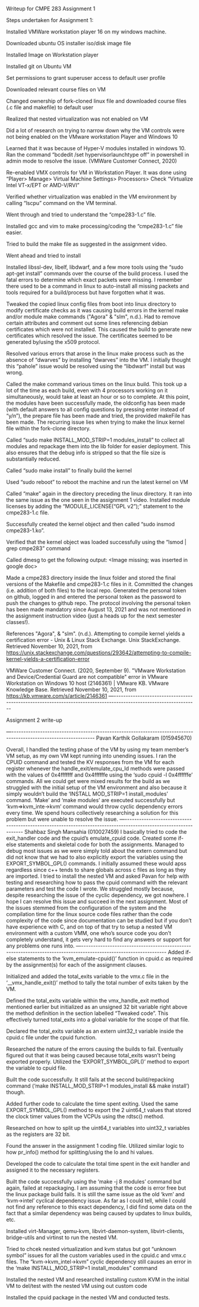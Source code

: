 Writeup for CMPE 283 Assignment 1

Steps undertaken for Assignment 1:

Installed VMWare workstation player 16 on my windows machine.

Downloaded ubuntu OS installer iso/disk image file

Installed Image on Workstation player

Installed git on Ubuntu VM

Set permissions to grant superuser access to default user profile

Downloaded relevant course files on VM

Changed ownership of fork-cloned linux file and downloaded course files (.c file and makefile) to default user

Realized that nested virtualization was not enabled on VM

Did a lot of research on trying to narrow down why the VM controls were not being enabled on the VMware workstation Player and Windows 10

Learned that it was because of Hyper-V modules installed in windows 10. Ran the command “bcdedit /set hypervisorlaunchtype off” in powershell in admin mode to resolve the issue. (VMWare Customer Connect, 2020)

Re-enabled VMX controls for VM in Workstation Player. It was done using “Player> Manage> Virtual Machine Settings> Processors> Check “Virtualize Intel VT-x/EPT or AMD-V/RVI”

Verified whether virtualization was enabled in the VM environment by calling “lscpu” command on the VM terminal.

Went through and tried to understand the “cmpe283-1.c” file.

Installed gcc and vim to make processing/coding the “cmpe283-1.c” file easier.

Tried to build the make file as suggested in the assignment video.

Went ahead and tried to install

Installed libssl-dev, libelf, libdwarf, and a few more tools using the “sudo apt-get install” commands over the course of the build process. I used the fatal errors to determine which exact packets were missing. I remember there used to be a command in linux to auto-install all missing packets and tools required for a build/process but have forgotten what it was.

Tweaked the copied linux config files from boot into linux directory to modify certificate checks as it was causing build errors in the kernel make and/or module make commands ("Agora" & "slm", n.d.). Had to remove certain attributes and comment out some lines referencing debian certificates which were not installed. This caused the build to generate new certificates which resolved the issue. The certificates seemed to be generated by/using the x509 protocol.

Resolved various errors that arose in the linux make process such as the absence of “dwarves” by installing “dwarves” into the VM. I initially thought this “pahole” issue would be resolved using the “libdwarf” install but was wrong.

Called the make command various times on the linux build. This took up a lot of the time as each build, even with 4 processors working on it simultaneously, would take at least an hour or so to complete. At this point, the modules have been successfully made, the oldconfig has been made (with default answers to all config questions by pressing enter instead of “y/n”), the prepare file has been made and tried, the provided makeFile has been made. The recurring issue lies when trying to make the linux kernel file within the fork-clone directory.

Called “sudo make INSTALL_MOD_STRIP=1 modules_install” to collect all modules and repackage them into the lib folder for easier deployment. This also ensures that the debug info is stripped so that the file size is substantially reduced.

Called “sudo make install” to finally build the kernel

Used “sudo reboot” to reboot the machine and run the latest kernel on VM

Called “make” again in the directory preceding the linux directory. It ran into the same issue as the one seen in the assignment 1 video. Installed module licenses by adding the “MODULE_LICENSE(“GPL v2”);” statement to the cmpe283-1.c file.

Successfully created the kernel object and then called “sudo insmod cmpe283-1.ko”.

Verified that the kernel object was loaded successfully using the “lsmod | grep cmpe283” command

Called dmesg to get the following output: <Image missing; was inserted in google doc>

Made a cmpe283 directory inside the linux folder and stored the final versions of the Makefile and cmpe283-1.c files in it. Committed the changes (i.e. addition of both files) to the local repo. Generated the personal token on github, logged in and entered the personal token as the password to push the changes to github repo. The protocol involving the personal token has been made mandatory since August 13, 2021 and was not mentioned in the assignment instruction video (just a heads up for the next semester classes!).



References
"Agora", & "slm". (n.d.). Attempting to compile kernel yields a certification error - Unix & Linux Stack Exchange. Unix StackExchange. Retrieved November 10, 2021, from https://unix.stackexchange.com/questions/293642/attempting-to-compile-kernel-yields-a-certification-error

VMWare Customer Connect. (2020, September 9). "VMware Workstation and Device/Credential Guard are not compatible" error in VMware Workstation on Windows 10 host (2146361) | VMware KB. VMware Knowledge Base. Retrieved November 10, 2021, from https://kb.vmware.com/s/article/2146361
—-----------------------------------------------------------------------------------------------------------------

Assignment 2 write-up

—-----------------------------------------------------------------------------------------------------------------
Pavan Karthik Gollakaram (015945670)

Overall, I handled the testing phase of the VM by using my team member’s VM setup, as my own VM kept running into unending issues.
I ran the CPUID command and tested the KV responses from the VM for each register whenever the handle_exit/emulate_cpu_Id methods were passed with the values of  0x4fffffff and 0x4ffffffe using the ‘sudo cpuid -l 0x4ffffffe’ commands.
All we could get were mixed results for the build as we struggled with the initial setup of the VM environment and also because it simply wouldn’t build the ‘INSTALL MOD_STRIP=1 install_modules’ command.
‘Make’ and ‘make modules’ are executed successfully but ‘kvm=>kvm_inte->kvm’ command would throw cyclic dependency errors every time.
We spend hours collectively researching a solution for this problem but were unable to resolve the issue. 
—-----------------------------------------------------------------------------------------------------------------
Shahbaz Singh Mansahia (010027459)
I basically tried to code the exit_handler code and the cpuid’s emulate_cpuid code. Created some if-else statements and skeletal code for both the assignments. Managed to debug most issues as we were simply told about the extern command but did not know that we had to also explicitly export the variables using the EXPORT_SYMBOL_GPL() commands. I initially assumed these would apss regardless since c++ tends to share globals across c files as long as they are imported. I tried to install the nested VM and asked Pavan for help with testing and researching how to pass the cpuid command with the relevant parameters and test the code I wrote. We struggled mostly because, despite researching the issue of the cyclic dependency, we got nowhere. I hope I can resolve this issue and succeed in the next assignment. Most of the issues stemmed from the configuration of the system and the compilation time for the linux source code files rather than the code complexity of the code since documentation can be studied but if you don’t have experience with C, and on top of that try to setup a nested VM environment with a custom VMM, one who’s source code you don’t completely understand, it gets very hard to find any answers or support for any problems one runs into.
—-----------------------------------------------------------------------------------------------------------------
Added if-else statements to the ‘kvm_emulate-cpuid()’ function in cpuid.c as required by the assignment(s) for each of the assignment clauses.

Initialized and added the total_exits variable to the vmx.c file in the ‘__vmx_handle_exit()’ method to tally the total number of exits taken by the VM.

Defined the total_exits variable within the vmx_handle_exit method mentioned earlier but initialized as an unsigned 32 bit variable right above the method definition in the section labelled “Tweaked code”. This effectively turned total_exits into a global variable for the scope of that file.

Declared the total_exits variable as an extern uint32_t variable inside the cpuid.c file under the cpuid function.

Researched the nature of the errors causing the builds to fail. Eventually figured out that it was being caused because total_exits wasn’t being exported properly. Utilized the ‘EXPORT_SYMBOL_GPL()’ method to export the variable to cpuid file.

Built the code successfully. It still fails at the second build/repacking command (‘make  INSTALL_MOD_STRIP=1 modules_install && make install’) though. 

Added further code to calculate the time spent exiting. Used the same EXPORT_SYMBOL_GPL() method to export the 2 uint64_t values that stored the clock timer values from the VCPUs using the rdtsc() method.

Researched on how to split up the uint64_t variables into uint32_t variables as the registers are 32 bit.

Found the answer in the assignment 1 coding file. Utilized similar logic to how pr_info() method for splitting/using the lo and hi values.

Developed the code to calculate the total time spent in the exit handler and assigned it to the necessary registers.

Built the code successfully using the ‘make -j 8 modules’ command but again, failed at repackaging. I am assuming that the code is error free but the linux package build fails. It is still the same issue as the old ‘kvm’ and ‘kvm->intel’ cyclical dependency issue. As far as I could tell, while I could not find any reference to this exact dependency, I did find some data on the fact that a similar dependency was being caused by updates to linux builds, etc.

Installed virt-Manager, qemu-kvm, libvirt-daemon-system, libvirt-clients, bridge-utils and virtinst to run the nested VM.

Tried to chcek nested virtualization and kvm status but got “unknown symbol” issues for all the custom variables used in the cpuid.c and vmx.c files. The “kvm->kvm_intel->kvm” cyclic dependency still causes an error in the ‘make INSTALL_MOD_STRIP=1 install_modules” command

Installed the nested VM and researched installing custom KVM in the initial VM to del/test with the nested VM using out custom code

Installed the cpuid package in the nested VM and conducted tests.

